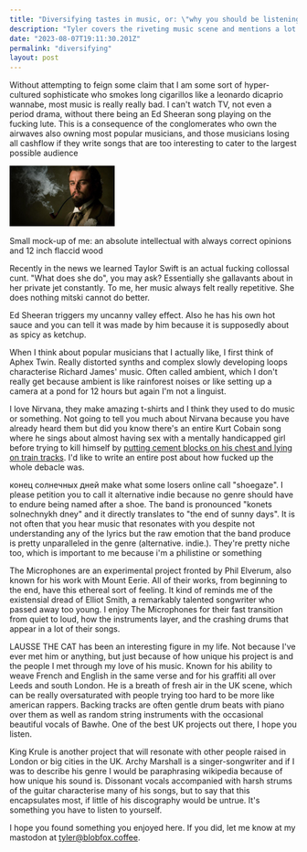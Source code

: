 ```yaml
---
title: "Diversifying tastes in music, or: \"why you should be listening to good music instead of your music\""
description: "Tyler covers the riveting music scene and mentions a lot of niche bands and people you should listen to."
date: "2023-08-07T19:11:30.201Z"
permalink: "diversifying"
layout: post
---
```

Without attempting to feign some claim that I am some sort of hyper-cultured sophisticate who smokes long cigarillos like a leonardo dicaprio wannabe, most music is really really bad. I can't watch TV, not even a period drama, without there being an Ed Sheeran song playing on the fucking lute. This is a consequence of the conglomerates who own the airwaves also owning most popular musicians, and those musicians losing all cashflow if they write songs that are too interesting to cater to the largest possible audience

<img src="/article/misc/dicaprio_optimized.jpg" alt="Leonardo Dicaprio smoking a pipe" width="184" height="106">

Small mock-up of me: an absolute intellectual with always correct opinions and 12 inch flaccid wood

Recently in the news we learned Taylor Swift is an actual fucking collossal cunt. "What does she do", you may ask? Essentially she gallavants about in her private jet constantly. To me, her music always felt really repetitive. She does nothing mitski cannot do better.

Ed Sheeran triggers my uncanny valley effect. Also he has his own hot sauce and you can tell it was made by him because it is supposedly about as spicy as ketchup.

When I think about popular musicians that I actually like, I first think of Aphex Twin. Really distorted synths and complex slowly developing loops characterise Richard James' music. Often called ambient, which I don't really get because ambient is like rainforest noises or like setting up a camera at a pond for 12 hours but again I'm not a linguist.

I love Nirvana, they make amazing t-shirts and I think they used to do music or something. Not going to tell you much about Nirvana because you have already heard them but did you know there's an entire Kurt Cobain song where he sings about almost having sex with a mentally handicapped girl before trying to kill himself by [putting cement blocks on his chest and lying on train tracks](https://genius.com/Kurt-cobain-aberdeen-annotated). I'd like to write an entire post about how fucked up the whole debacle was.

конец солнечных дней make what some losers online call "shoegaze". I please petition you to call it alternative indie because no genre should have to endure being named after a shoe. The band is pronounced "konets solnechnykh dney" and it directly translates to "the end of sunny days". It is not often that you hear music that resonates with you despite not understanding any of the lyrics but the raw emotion that the band produce is pretty unparalleled in the genre (alternative. indie.). They're pretty niche too, which is important to me because i'm a philistine or something

The Microphones are an experimental project fronted by Phil Elverum, also known for his work with Mount Eerie. All of their works, from beginning to the end, have this ethereal sort of feeling. It kind of reminds me of the existensial dread of Elliot Smith, a remarkably talented songwriter who passed away too young. I enjoy The Microphones for their fast transition from quiet to loud, how the instruments layer, and the crashing drums that appear in a lot of their songs.

LAUSSE THE CAT has been an interesting figure in my life. Not because I've ever met him or anything, but just because of how unique his project is and the people I met through my love of his music. Known for his ability to weave French and English in the same verse and for his graffiti all over Leeds and south London. He is a breath of fresh air in the UK scene, which can be really oversaturated with people trying too hard to be more like american rappers. Backing tracks are often gentle drum beats with piano over them as well as random string instruments with the occasional beautiful vocals of Bawhe. One of the best UK projects out there, I hope you listen.

King Krule is another project that will resonate with other people raised in London or big cities in the UK. Archy Marshall is a singer-songwriter and if I was to describe his genre I would be paraphrasing wikipedia because of how unique his sound is. Dissonant vocals accompanied with harsh strums of the guitar characterise many of his songs, but to say that this encapsulates most, if little of his discography would be untrue. It's something you have to listen to yourself.

I hope you found something you enjoyed here. If you did, let me know at my mastodon at [tyler@blobfox.coffee](https://blobfox.coffee/@tyler).